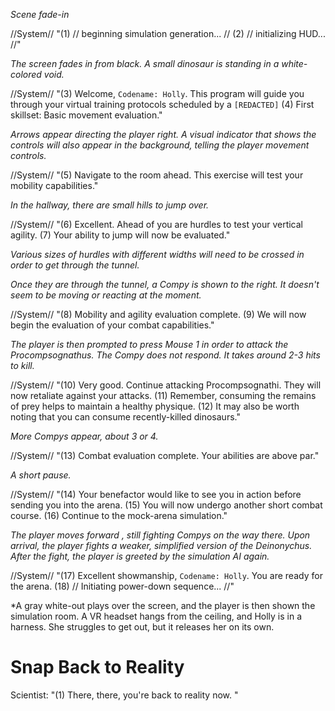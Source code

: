 *Scene fade-in*

//System// "(1) // beginning simulation generation... //
(2) // initializing HUD... //"

*The screen fades in from black. A small dinosaur is standing in a white-colored void.*

//System// "(3) Welcome, ```Codename: Holly```. This program will guide you through your virtual training protocols scheduled by a ```[REDACTED]```
(4) First skillset: Basic movement evaluation."

*Arrows appear directing the player right. A visual indicator that shows the controls will also appear in the background, telling the player movement controls.*

//System// "(5) Navigate to the room ahead. This exercise will test your mobility capabilities."

*In the hallway, there are small hills to jump over.* 

//System// "(6) Excellent. Ahead of you are hurdles to test your vertical agility. 
(7) Your ability to jump will now be evaluated."

*Various sizes of hurdles with different widths will need to be crossed in order to get through the tunnel.*

*Once they are through the tunnel, a Compy is shown to the right. It doesn't seem to be moving or reacting at the moment.*

//System// "(8) Mobility and agility evaluation complete. 
(9) We will now begin the evaluation of your combat capabilities."

*The player is then prompted to press Mouse 1 in order to attack the Procompsognathus. The Compy does not respond. It takes around 2-3 hits to kill.*

//System// "(10) Very good. Continue attacking Procompsognathi. They will now retaliate against your attacks. 
(11) Remember, consuming the remains of prey helps to maintain a healthy physique.
(12) It may also be worth noting that you can consume recently-killed dinosaurs."

*More Compys appear, about 3 or 4.*

//System// "(13) Combat evaluation complete. Your abilities are above par."

*A short pause.*

//System// "(14) Your benefactor would like to see you in action before sending you into the arena. (15) You will now undergo another short combat course. 
(16) Continue to the mock-arena simulation."

*The player moves forward , still fighting Compys on the way there. Upon arrival, the player fights a weaker, simplified version of the Deinonychus. After the fight, the player is greeted by the simulation AI again.*

//System// "(17) Excellent showmanship, ```Codename: Holly```. You are ready for the arena.
(18) // Initiating power-down sequence... //"

*A gray white-out plays over the screen, and the player is then shown the simulation room. A VR headset hangs from the ceiling, and Holly is in a harness. She struggles to get out, but it releases her on its own. 


# Snap Back to Reality

Scientist: "(1) There, there, you're back to reality now. "